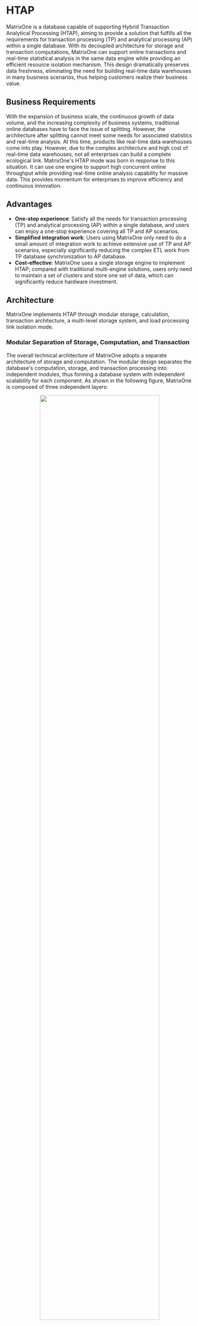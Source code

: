 # HTAP

MatrixOne is a database capable of supporting Hybrid Transaction Analytical Processing (HTAP), aiming to provide a solution that fulfills all the requirements for transaction processing (TP) and analytical processing (AP) within a single database. With its decoupled architecture for storage and transaction computations, MatrixOne can support online transactions and real-time statistical analysis in the same data engine while providing an efficient resource isolation mechanism. This design dramatically preserves data freshness, eliminating the need for building real-time data warehouses in many business scenarios, thus helping customers realize their business value.

## Business Requirements

With the expansion of business scale, the continuous growth of data volume, and the increasing complexity of business systems, traditional online databases have to face the issue of splitting. However, the architecture after splitting cannot meet some needs for associated statistics and real-time analysis. At this time, products like real-time data warehouses come into play. However, due to the complex architecture and high cost of real-time data warehouses, not all enterprises can build a complete ecological link. MatrixOne's HTAP mode was born in response to this situation. It can use one engine to support high concurrent online throughput while providing real-time online analysis capability for massive data. This provides momentum for enterprises to improve efficiency and continuous innovation.

## Advantages

- **One-stop experience**: Satisfy all the needs for transaction processing (TP) and analytical processing (AP) within a single database, and users can enjoy a one-stop experience covering all TP and AP scenarios.
- **Simplified integration work**: Users using MatrixOne only need to do a small amount of integration work to achieve extensive use of TP and AP scenarios, especially significantly reducing the complex ETL work from TP database synchronization to AP database.
- **Cost-effective**: MatrixOne uses a single storage engine to implement HTAP; compared with traditional multi-engine solutions, users only need to maintain a set of clusters and store one set of data, which can significantly reduce hardware investment.

## Architecture

MatrixOne implements HTAP through modular storage, calculation, transaction architecture, a multi-level storage system, and load processing link isolation mode.

### Modular Separation of Storage, Computation, and Transaction

The overall technical architecture of MatrixOne adopts a separate architecture of storage and computation. The modular design separates the database's computation, storage, and transaction processing into independent modules, thus forming a database system with independent scalability for each component. As shown in the following figure, MatrixOne is composed of three independent layers:

 <div align="center">
  <img src=https://github.com/matrixorigin/artwork/blob/main/docs/overview/htap/mo-htap-arch.png?raw=true width=80% heigth=80%/>
 </div>

- **Computation layer**, with Compute Node as the unit, realizes serverless computation and transaction processing. It has its Cache, supporting random restarts and scaling; multiple Compute Nodes can calculate parallel to improve query efficiency.
- **Transaction layer**, composed of Transaction Node and Log Service, provides complete log service and metadata information, with built-in Logtail for storing recently written new data.
- **Storage layer**, all data are saved in object storage represented by S3, which achieves low-cost, infinitely expandable storage method. Through a unified file operation service named File Service, it realizes the invisible operation of different nodes on the underlying storage.

### Multi-level Storage System

As illustrated in the previous section, the storage system of MatrixOne is composed of shared storage for all data, a small number of shared logs, and a stateless cache on the computing nodes.

- All data are stored in object storage, the primary storage for the entire database and the only location for data persistence. Object storage has the characteristics of being low-cost and nearly infinitely scalable.
- The LogService provides shared log services for saving state information of transactions such as writes/updates across the entire cluster. It is the only component in the entire cluster with a state. Therefore, LogService must ensure high availability through three nodes using the distributed Raft protocol. However, it only retains transaction logs for a certain period, which we call Longtail. After some time, there will be TN to help compress historical logs and store them in S3. Therefore, Logtail can maintain a very slim data size, generally a few GB.
- Each computing node CN has a cache. When a user queries for the first time, it will read related data from object storage and put it into the cache as hot data. When the customer queries the same content again, if the cache is hit, the query result will be returned to the user quickly. The technical feature of cold and hot data separation brought by the cache can refer to [Detailed Explanation of Data Caching and Cold-Hot Data Separation Architecture](../architecture/architecture-cold-hot-data-separation.md). In addition to reading data from object storage, CN nodes will also subscribe to Logtail data from LogService, and new updates in LogService will be pushed to CN immediately.

### Load Processing Link Isolation

#### Custom Load Isolation

User requests first enter the MatrixOne cluster and go through the Proxy module. Proxy is a module used to implement the grouping and isolation of computing nodes. This module groups computing nodes CN into several groups through configuration and uses tags to distinguish various tenants or loads, allowing users to set different CN groups to handle other businesses according to different business needs.

For specific operations of Proxy using CN groups, refer to [Manage CN Groups Using Proxy](../../Deploy/mgmt-cn-group-using-proxy.md).

#### Isolation of TP/AP Load Links

At the execution level, MatrixOne will route it to different processing links according to the request type, thus realizing the isolation of OLTP and OLAP. Below we will explain how to implement load isolation based on the processing methods of read and write requests.

##### Write Request Processing

 <div align="center">
  <img src=https://github.com/matrixorigin/artwork/blob/main/docs/overview/htap/write.png?raw=true width=40% heigth=40%/>
 </div>

As shown in the figure, when processing write requests (INSERT/UPDATE/DELETE):

1. CN node will start a transaction and check whether there are primary key conflicts or other transaction-related issues in the write request. If so, it will return an error to the user directly.

2. Next, CN will decide on the operation link based on the data size of the write request. If the data size does not exceed the set threshold (usually 10MB), the CN node will send the data to the TN node. The TN node will perform operations like write conflict detection and transaction arbitration. After confirming no mistakes, these data will be written into LogService as logs to form Longtail.

3. The updated Logtail will be immediately pushed to the CN nodes that have subscribed to Logtail data for queries. If the data size exceeds the threshold, the CN node will directly write the data into object storage and send the commit information to TN. The TN node will perform operations like write conflict detection and transaction arbitration. After confirming no errors, the transaction will be committed.

From the figure above, it is known that small data volume OLTP-type write requests will go through the processing link from CN to TN and then to LogService, while large data volume write requests, such as Load, etc., will mainly go through CN to S3, and a small amount from CN to TN.

##### Read Request Processing

<div align="center">
  <img src=https://github.com/matrixorigin/artwork/blob/main/docs/overview/htap/read.png?raw=true width=40% heigth=40%/>
 </div>

As shown in the figure, the CN node will first check the subscribed Logtail data when handling read requests. If the data directly hits Logtail, it is in the latest part of the written data and can be directly returned. If it does not hit Logtail, CN will check its cache and other visible CNs. If it hits the cache, it will directly return the result. If it does not hit the cache, CN will judge whether a large amount of data needs to be read through the execution plan. Multiple CN nodes will read in parallel from the object storage if it exceeds a certain threshold (such as 200 block sizes). A single CN node will read from object storage if it does not exceed the threshold.

As shown above, OLTP and OLAP read requests will go through the processing link from CN to S3. Through the isolation of CN nodes by Proxy, further isolation of CN can be achieved.

## Scenarios

Whether in finance, telecommunications, manufacturing, or emerging industries like the internet and technology, HTAP has many application scenarios.

For example, in the financial field, HTAP databases can meet the needs of high-speed transaction processing and real-time risk management, support high throughput and low latency requirements of financial transactions, and provide real-time data analysis functions to support decision-making and risk monitoring.

In the telecommunications industry, HTAP databases can be used for real-time billing and network optimization. They can handle much real-time data, track user communication and network activities, and support real-time analysis and intelligent decision-making to improve service quality, network performance, and user experience.

In the Internet of Things field, HTAP databases can be used for device management and real-time monitoring. They can handle many sensor data and device status information and provide real-time device monitoring and management functions. This is significant for real-time decision-making, remote fault diagnosis, and predictive maintenance of IoT systems.

### Real-time Financial Risk Control System

As a leading city commercial bank, a specific bank has a real-time risk control system for its credit card business. This system is mainly responsible for monitoring and evaluating credit card transactions, identifying transaction risks, and taking restrictive measures promptly.

The following table shows the core business requirements of this system and how MatrixOne's HTAP can meet these needs:

| Core Business Requirements                | Business Type                                   | HTAP Capabilities of MatrixOne                                                                                           |
| ----------------------------------------- | ----------------------------------------------- | ------------------------------------------------------------------------------------------------------------------------ |
| Real-time acquisition of transaction data | Fast and low-latency data writing               | MatrixOne can efficiently write massive amounts of data concurrently, further enhancing performance by expanding multiple CN nodes and object storage. |
| Offline calculation of a large amount of data indicators, analysis of user behavior and risk factors | Complex analytical queries, needing to process data at the TB level | MatrixOne can handle massive star and snowflake data analysis and parallel computation across multiple CN nodes can linearly enhance analytical capabilities. |
| Real-time analysis of transaction data, computation of risk indicators | Typical AP business, needing to calculate data results within a specified time | MatrixOne's parallel computing capabilities of multiple CN nodes can meet the calculation needs of large-scale data reports while providing fast data reading performance. |
| Facing frequent and drastic business fluctuations | Need for a flexible, scalable architecture to cope with large load fluctuations | MatrixOne's storage and calculation separation architecture has strong scalability. It can quickly scale up and down during business fluctuations to match business needs. |

### Telecommunications Business Management System

A specific company is a provincial telecommunications operator serving tens of millions of users, mainly providing telephone communication services, and needs to support the use and statistical analysis of many users.

The following table shows the core business scenarios of this system and how MatrixOne's HTAP can meet these needs:

| Core Business Scenarios                    | Business Type                           | MatrixOne's HTAP Solution                                                                      |
| ------------------------------------------ | --------------------------------------- | --------------------------------------------------------------------------------------------- |
| Query user call charge deposit status and real-time shutdown | High-concurrent short transactions, requiring low latency | MatrixOne has OLTP capabilities, and its distributed architecture across multiple CN nodes ensures stable performance under high concurrency while achieving load balancing. |
| Real-time account balance update after user recharge | High-concurrent short transactions, requiring low latency | MatrixOne's TP capabilities can meet the high-concurrent and low-latency TP requirements, and the distributed architecture across multiple CN nodes provides load balancing features. |
| Bulk adjustment of user packages and effect in the next month | Super large transaction, requiring high performance | MatrixOne can write directly to S3, avoiding contention in Logservice under high concurrency, thus achieving fast batch data writing. |
| Perform daily, weekly, monthly, quarterly, and annual statistics on user data | Typical AP business, needing to calculate data results within a specified time | MatrixOne's parallel computing capabilities of multiple CN nodes can meet the calculation needs of large-scale data reports while providing fast data reading performance. |

### Manufacturing Execution System

A specific company is an electronic product manufacturer with dozens of production lines for various consumer electronic products. Its Manufacturing Execution System (MES) must manage personnel, machines, materials, and processes on the production line and regularly analyze production efficiency and energy consumption issues.

The following table shows the core business scenarios of this system and how MatrixOne's HTAP can meet these needs:

| Core Business Scenarios            | Business Type                               | MatrixOne's HTAP Solution                                                                          |
| -----------------------------------| --------------------------------------------| ----------------------------------------------------------------------------------------------- |
| Manage production, warehousing, and quality | High-concurrent short transactions, requiring low latency | MatrixOne has OLTP capabilities, distributed across multiple CN nodes to ensure stable performance under high concurrency while achieving load balancing. |
| Real-time collection of a large amount of machine production data | High-concurrent multi-data type data writing | MatrixOne can efficiently write massive amounts of data concurrently, further enhancing performance by expanding multiple CN nodes and object storage. |
| Analysis of the origin of a large number of historical production records | Need for multidimensional query analysis of massive
